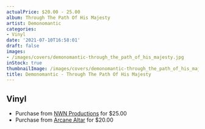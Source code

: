 ```yaml
---
actualPrice: $20.00 - 25.00
album: Through The Path Of His Majesty
artist: Demonomantic
categories:
- Vinyl
date: '2021-07-10T16:58:01'
draft: false
images:
- /images/covers/demonomantic-through_the_path_of_his_majesty.jpg
inStock: true
thumbnailImage: /images/covers/demonomantic-through_the_path_of_his_majesty-thumb.jpg
title: Demonomantic - Through The Path Of His Majesty
---
```


## Vinyl
* Purchase from [NWN Productions](http://shop.nwnprod.com/index.php?route=product/product&path=75&product_id=14539&sort=pd.name&order=ASC) for $25.00
* Purchase from [Arcane Altar](https://arcanealtar.bigcartel.com/product/demonomantic-through-the-path-of-his-majesty-12-lp) for $20.00
